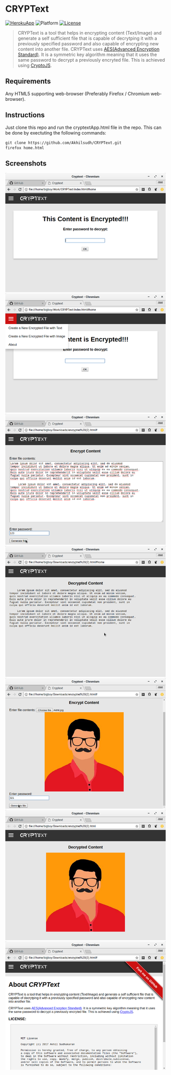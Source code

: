 # CRYPText
[![HerokuApp](https://img.shields.io/badge/heroku-link-9d82c4.svg)](https://cryptextapp.herokuapp.com/) ![Platform](https://img.shields.io/badge/platform-web%20platform-orange.svg) [![License](https://img.shields.io/badge/license-MIT%20license-blue.svg)](LICENSE)

> CRYPText is a tool that helps in encrypting content (Text/Image) and generate a self sufficient file that is capable of decrytping it with a previously specified password and also capable of encrypting new content into another file.
CRYPText uses <a href="https://en.wikipedia.org/wiki/Advanced_Encryption_Standard"> AES(Advanced Encryption Standard)</a>. It is a symmetric key algorithm meaning that it uses the same password to decrypt a previously encryted file. This is achieved using <a href="https://code.google.com/archive/p/crypto-js/">CryptoJS</a>.

## Requirements
Any HTML5 supporting web-browser (Preferably Firefox / Chromium web-browser).

## Instructions
Just clone this repo and run the cryptextApp.html file in the repo. This can be done by exectuting the following commands:

    git clone https://github.com/Akhilsudh/CRYPText.git
    firefox home.html
    
## Screenshots
![Intro_Screen](Screenshots/Intro.png)  ![Options](Screenshots/Options.png) ![EncryptText](Screenshots/EncryptText.png) ![DecryptText](Screenshots/DecryptText.png) ![EncryptImage](Screenshots/EncryptImage.png) ![DecryptImage](Screenshots/DecryptImage.png) ![About](Screenshots/About.png) 
